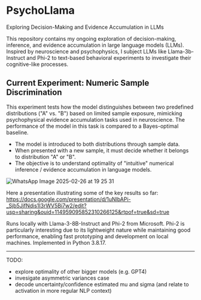 # PsychoLlama
Exploring Decision-Making and Evidence Accumulation in LLMs

This repository contains my ongoing exploration of decision-making, inference, and evidence accumulation in large language models (LLMs). 
Inspired by neuroscience and psychophysics, I subject LLMs like Llama-3b-Instruct and Phi-2 to text-based behavioral experiments to investigate their cognitive-like processes.

## Current Experiment: Numeric Sample Discrimination
This experiment tests how the model distinguishes between two predefined distributions ("A" vs. "B") based on limited sample exposure, mimicking psychophysical evidence accumulation tasks used in neuroscience.
The performance of the model in this task is compared to a Bayes-optimal baseline.

- The model is introduced to both distributions through sample data.
- When presented with a new sample, it must decide whether it belongs to distribution "A" or "B".
- The objective is to understand optimality of "intuitive" numerical inference / evidence accumulation in language models.

![WhatsApp Image 2025-02-26 at 19 25 31](https://github.com/user-attachments/assets/4e5af1fe-57c0-41a9-8026-e3c2b4669440)

Here a presentation illustrating some of the key results so far: https://docs.google.com/presentation/d/1uNlbAPi-_Sjb5JjfNdis1I3rWV5Bi7w2/edit?usp=sharing&ouid=114959095852310266125&rtpof=true&sd=true

Runs locally with Llama-3-8B-Instruct and Phi-2 from Microsoft. Phi-2 is particularly interesting due to its lightweight nature while maintaining good performance, enabling fast prototyping and development on local machines. Implemented in Python 3.8.17.

--------------------------------------------------------------------------------------------

TODO:
- explore optimality of other bigger models (e.g. GPT4)
- invesigate asymmetric variances case
- decode uncertainty/confidence estimated mu and sigma (and relate to activation in more regular NLP context)

